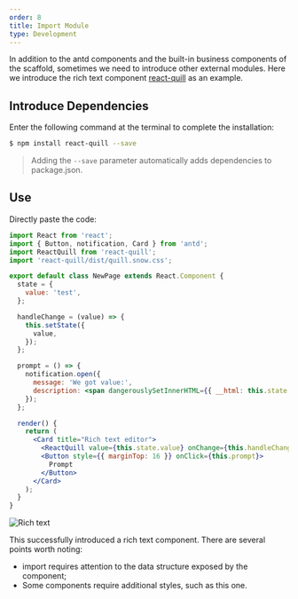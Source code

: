 ```yaml
---
order: 8
title: Import Module
type: Development
---
```


In addition to the antd components and the built-in business components of the scaffold, sometimes we need to introduce other external modules. Here we introduce the rich text component [react-quill](https://www.npmjs.com/package/react-quill) as an example.

## Introduce Dependencies

Enter the following command at the terminal to complete the installation:

```bash
$ npm install react-quill --save
```

> Adding the `--save` parameter automatically adds dependencies to package.json.

## Use

Directly paste the code:

```jsx
import React from 'react';
import { Button, notification, Card } from 'antd';
import ReactQuill from 'react-quill';
import 'react-quill/dist/quill.snow.css';

export default class NewPage extends React.Component {
  state = {
    value: 'test',
  };

  handleChange = (value) => {
    this.setState({
      value,
    });
  };

  prompt = () => {
    notification.open({
      message: 'We got value:',
      description: <span dangerouslySetInnerHTML={{ __html: this.state.value }} />,
    });
  };

  render() {
    return (
      <Card title="Rich text editor">
        <ReactQuill value={this.state.value} onChange={this.handleChange} />
        <Button style={{ marginTop: 16 }} onClick={this.prompt}>
          Prompt
        </Button>
      </Card>
    );
  }
}
```

<img alt="Rich text" src="https://gw.alipayobjects.com/zos/rmsportal/rHQRmMxAbSOCsEFungwd.png" />

This successfully introduced a rich text component. There are several points worth noting:

- import requires attention to the data structure exposed by the component;
- Some components require additional styles, such as this one.
